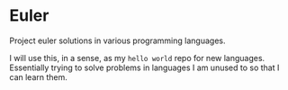 # Euler
Project euler solutions in various programming languages.

I will use this, in a sense, as my `hello world` repo for new languages. Essentially trying to solve problems in languages I am unused to so that I can learn them.
